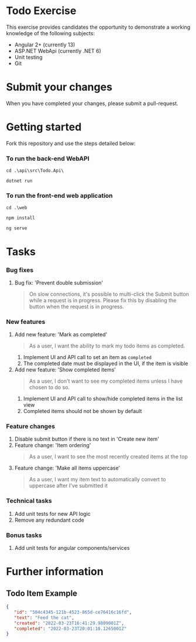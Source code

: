 # Todo Exercise

This exercise provides candidates the opportunity to demonstrate a working knowledge of the following subjects:
- Angular 2+ (currently 13)
- ASP.NET WebApi (currently .NET 6)
- Unit testing
- Git

# Submit your changes
When you have completed your changes, please submit a pull-request.

# Getting started
Fork this repository and use the steps detailed below:

### To run the back-end WebAPI
`cd .\api\src\Todo.Api\`

`dotnet run`

### To run the front-end web application
`cd .\web`

`npm install`

`ng serve`

# Tasks

### Bug fixes
1. Bug fix: 'Prevent double submission'
   > On slow connections, it's possible to multi-click the Submit button while a request is in progress. Please fix this by disabling the button when the request is in progress.

### New features
1. Add new feature: 'Mark as completed'
   > As a user, I want the ability to mark my todo items as completed.
   1. Implement UI and API call to set an item as `completed`
   2. The completed date must be displayed in the UI, if the item is visible
2. Add new feature: 'Show completed items' 
   > As a user, I don't want to see my completed items unless I have chosen to do so.
   1. Implement UI and API call to show/hide completed items in the list view
   2. Completed items should not be shown by default

### Feature changes
1. Disable submit button if there is no text in 'Create new item'
1. Feature change: 'Item ordering'
   > As a user, I want to see the most recently created items at the top
2. Feature change: 'Make all items uppercase'
   > As a user, I want my item text to automatically convert to uppercase after I've submitted it

### Technical tasks
1. Add unit tests for new API logic
2. Remove any redundant code


### Bonus tasks
1. Add unit tests for angular components/services

# Further information

## Todo Item Example
```json
{
   "id": "504c4345-121b-4523-865d-ce76416c16fd",
   "text": "Feed the cat",
   "created": "2022-03-23T16:41:29.9809001Z",
   "completed": "2022-03-23T20:01:10.1265001Z"
}
```
